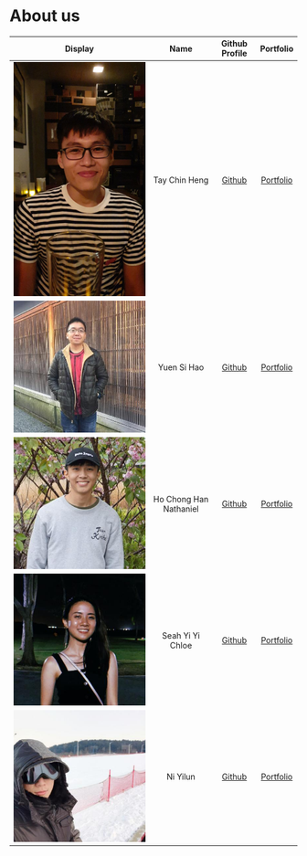 # About us

Display | Name | Github Profile | Portfolio 
--------|:----:|:--------------:|:---------:
![](team/images/profile_Picture_chinheng.jpg) | Tay Chin Heng | [Github](https://github.com/dozenmatter) | [Portfolio](team/dozenmatter.md)
![](team/images/profilePicture_sihao.jpg) | Yuen Si Hao | [Github](https://github.com/yuen-sihao) | [Portfolio](team/yuen-sihao.md)
![](team/images/profile_Picture_nathaniel.jpg) | Ho Chong Han Nathaniel | [Github](https://github.com/nat-ho) | [Portfolio](team/nat-ho.md)
![](team/images/profile_Picture_chloe.jpg) | Seah Yi Yi Chloe | [Github](https://github.com/chloesyy) | [Portfolio](team/johndoe.md)
![](team/images/profilePicture_yilun.jpg) | Ni Yilun | [Github](https://github.com/lunzard) | [Portfolio](team/johndoe.md)
